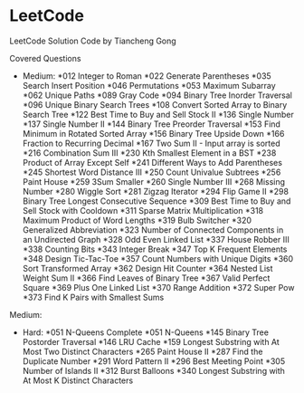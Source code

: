 # LeetCode
LeetCode Solution Code by Tiancheng Gong

Covered Questions

* Medium:
	*012 Integer to Roman
	*022 Generate Parentheses
	*035 Search Insert Position
	*046 Permutations
	*053 Maximum Subarray
	*062 Unique Paths
	*089 Gray Code
	*094 Binary Tree Inorder Traversal
	*096 Unique Binary Search Trees
	*108 Convert Sorted Array to Binary Search Tree
	*122 Best Time to Buy and Sell Stock II
	*136 Single Number
	*137 Single Number II
	*144 Binary Tree Preorder Traversal
	*153 Find Minimum in Rotated Sorted Array
	*156 Binary Tree Upside Down
	*166 Fraction to Recurring Decimal
	*167 Two Sum II - Input array is sorted
	*216 Combination Sum III
	*230 Kth Smallest Element in a BST
	*238 Product of Array Except Self
	*241 Different Ways to Add Parentheses
	*245 Shortest Word Distance III
	*250 Count Univalue Subtrees
	*256 Paint House
	*259 3Sum Smaller
	*260 Single Number III
	*268 Missing Number
	*280 Wiggle Sort
	*281 Zigzag Iterator
	*294 Flip Game II
	*298 Binary Tree Longest Consecutive Sequence
	*309 Best Time to Buy and Sell Stock with Cooldown
	*311 Sparse Matrix Multiplication
	*318 Maximum Product of Word Lengths
	*319 Bulb Switcher
	*320 Generalized Abbreviation
	*323 Number of Connected Components in an Undirected Graph
	*328 Odd Even Linked List
	*337 House Robber III
	*338 Counting Bits
	*343 Integer Break
	*347 Top K Frequent Elements
	*348 Design Tic-Tac-Toe
	*357 Count Numbers with Unique Digits
	*360 Sort Transformed Array
	*362 Design Hit Counter
	*364 Nested List Weight Sum II
	*366 Find Leaves of Binary Tree
	*367 Valid Perfect Square
	*369 Plus One Linked List
	*370 Range Addition
	*372 Super Pow
	*373 Find K Pairs with Smallest Sums

Medium:
* Hard:
	*051 N-Queens Complete
	*051 N-Queens
	*145 Binary Tree Postorder Traversal
	*146 LRU Cache
	*159 Longest Substring with At Most Two Distinct Characters
	*265 Paint House II
	*287 Find the Duplicate Number
	*291 Word Pattern II
	*296 Best Meeting Point
	*305 Number of Islands II
	*312 Burst Balloons
	*340 Longest Substring with At Most K Distinct Characters
